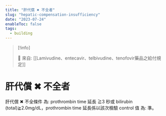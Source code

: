 ```yaml
---
title: "肝代償 ✖ 不全者"
slug: "hepatic-compensation-insufficiency"
date: "2023-07-24"
enableToc: false
tags:
  - building
---
```


> [!info]
>
> 🌱 來自: [[Lamivudine、entecavir、telbivudine、tenofovir藥品之給付規定]]

# 肝代償 ✖ 不全者

肝代償 ✖ 不全條件 為: prothrombin time 延長 ≧3 秒或 bilirubin (total)≧2.0mg/dL，prothrombin time 延長係以該次檢驗 control 值 為: 準。
